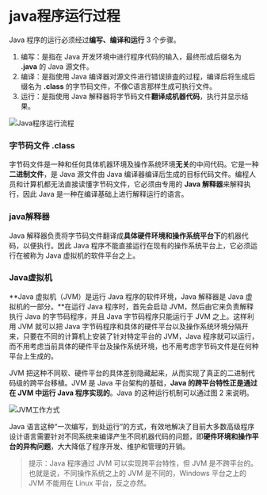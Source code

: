 # java程序运行过程

Java 程序的运行必须经过**编写、编译和运行** 3 个步骤。

1. 编写：是指在 Java 开发环境中进行程序代码的输入，最终形成后缀名为 **.java** 的 Java 源文件。
2. 编译：是指使用 Java 编译器对源文件进行错误排査的过程，编译后将生成后缀名为 **.class** 的字节码文件，不像C语言那样生成可执行文件。
3. 运行：是指使用 Java 解释器将字节码文件**翻译成机器代码**，执行并显示结果。



![Java程序运行流程](http://c.biancheng.net/uploads/allimg/190904/5-1ZZ41409331Y.png)



### 字节码文件 .class

字节码文件是一种和任何具体机器环境及操作系统环境**无关**的中间代码。它是一种**二进制文件**，是 Java 源文件由 Java 编译器编译后生成的目标代码文件。编程人员和计算机都无法直接读懂字节码文件，它必须由专用的 **Java 解释器**来解释执行，因此 Java 是一种在编译基础上进行解释运行的语言。



### java解释器

Java 解释器负责将字节码文件翻译成**具体硬件环境和操作系统平台下**的机器代码，以便执行。因此 Java 程序不能直接运行在现有的操作系统平台上，它必须运行在被称为 Java 虚拟机的软件平台之上。



### Java虚拟机

**Java 虚拟机（JVM）是运行 Java 程序的软件环境，Java 解释器是 Java 虚拟机的一部分。**在运行 Java 程序时，首先会启动 JVM，然后由它来负责解释执行 Java 的字节码程序，并且 Java 字节码程序只能运行于 JVM 之上。这样利用 JVM 就可以把 Java 字节码程序和具体的硬件平台以及操作系统环境分隔开来，只要在不同的计算机上安装了针对特定平台的 JVM，Java 程序就可以运行，而不用考虑当前具体的硬件平台及操作系统环境，也不用考虑字节码文件是在何种平台上生成的。



JVM 把这种不同软、硬件平台的具体差别隐藏起来，从而实现了真正的二进制代码级的跨平台移植。JVM 是 Java 平台架构的基础，**Java 的跨平台特性正是通过在 JVM 中运行 Java 程序实现的**。Java 的这种运行机制可以通过图 2 来说明。

![JVM工作方式](http://c.biancheng.net/uploads/allimg/190904/5-1ZZ4140944b0.png)

Java 语言这种“一次编写，到处运行”的方式，有效地解决了目前大多数高级程序设计语言需要针对不同系统来编译产生不同机器代码的问题，即**硬件环境和操作平台的异构问题**，大大降低了程序开发、维护和管理的开销。



> 提示：Java 程序通过 JVM 可以实现跨平台特性，但 JVM 是不跨平台的。也就是说，不同操作系统之上的 JVM 是不同的，Windows 平台之上的 JVM 不能用在 Linux 平台，反之亦然。